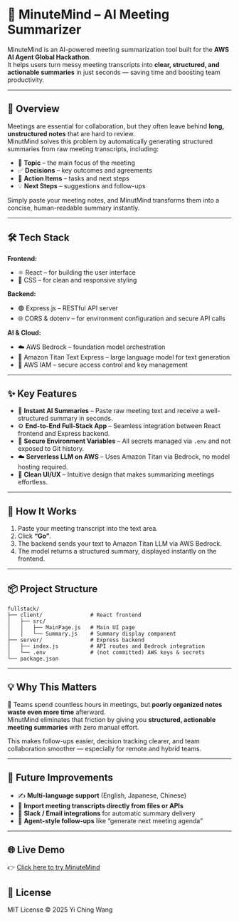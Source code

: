 # 🧠 MinuteMind – AI Meeting Summarizer

MinuteMind is an AI-powered meeting summarization tool built for the **AWS AI Agent Global Hackathon**.  
It helps users turn messy meeting transcripts into **clear, structured, and actionable summaries** in just seconds — saving time and boosting team productivity.

---

## 🚀 Overview

Meetings are essential for collaboration, but they often leave behind **long, unstructured notes** that are hard to review.  
MinutMind solves this problem by automatically generating structured summaries from raw meeting transcripts, including:

- 📝 **Topic** – the main focus of the meeting
- ✅ **Decisions** – key outcomes and agreements
- 📌 **Action Items** – tasks and next steps
- 💡 **Next Steps** – suggestions and follow-ups

Simply paste your meeting notes, and MinutMind transforms them into a concise, human-readable summary instantly.

---

## 🛠️ Tech Stack

**Frontend:**

- ⚛️ React – for building the user interface
- 🎨 CSS – for clean and responsive styling

**Backend:**

- 🟢 Express.js – RESTful API server
- 🌐 CORS & dotenv – for environment configuration and secure API calls

**AI & Cloud:**

- ☁️ AWS Bedrock – foundation model orchestration
- 🧠 Amazon Titan Text Express – large language model for text generation
- 🔑 AWS IAM – secure access control and key management

---

## ✨ Key Features

- 📄 **Instant AI Summaries** – Paste raw meeting text and receive a well-structured summary in seconds.
- ⚙️ **End-to-End Full-Stack App** – Seamless integration between React frontend and Express backend.
- 🔐 **Secure Environment Variables** – All secrets managed via `.env` and not exposed to Git history.
- ☁️ **Serverless LLM on AWS** – Uses Amazon Titan via Bedrock, no model hosting required.
- 📱 **Clean UI/UX** – Intuitive design that makes summarizing meetings effortless.

---

## 🧪 How It Works

1. Paste your meeting transcript into the text area.
2. Click **“Go”**.
3. The backend sends your text to Amazon Titan LLM via AWS Bedrock.
4. The model returns a structured summary, displayed instantly on the frontend.

---

## 📦 Project Structure

```
fullstack/
├── client/               # React frontend
│   ├── src/
│   │   ├── MainPage.js   # Main UI page
│   │   └── Summary.js    # Summary display component
├── server/               # Express backend
│   ├── index.js          # API routes and Bedrock integration
│   └── .env              # (not committed) AWS keys & secrets
└── package.json
```

---

## 💡 Why This Matters

💼 Teams spend countless hours in meetings, but **poorly organized notes waste even more time** afterward.  
MinutMind eliminates that friction by giving you **structured, actionable meeting summaries** with zero manual effort.

This makes follow-ups easier, decision tracking clearer, and team collaboration smoother — especially for remote and hybrid teams.

---

## 🧰 Future Improvements

- ✍️ **Multi-language support** (English, Japanese, Chinese)
- 📁 **Import meeting transcripts directly from files or APIs**
- 🔔 **Slack / Email integrations** for automatic summary delivery
- 🤖 **Agent-style follow-ups** like “generate next meeting agenda”

---

## 🌐 Live Demo

👉 [Click here to try MinuteMind](https://minutmind-ai-agent-7tvz.vercel.app/)

## 📜 License

MIT License © 2025 Yi Ching Wang
